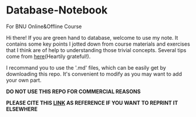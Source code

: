 # Database-Notebook
For BNU Online&amp;Offline Course

Hi there! If you are green hand to database, welcome to use my note. 
It contains some key points I jotted down from course materials and exercises that I think are of help to understanding those trivial concepts. Several tips come from [here](https://blog.csdn.net/lic1697067085/article/details/122471733)(Heartily grateful!).

I recommand you to use the '.md' files, which can be easily get by downloading this repo. It's convenient to modify as you may want to add your own part. 

**DO NOT USE THIS REPO FOR COMMERCIAL REASONS**

**PLEASE CITE THIS [LINK](https://github.com/Tsukasane/Database-Notebook/edit/main/README.md) AS REFERENCE IF YOU WANT TO REPRINT IT ELSEWHERE**
